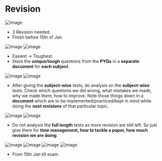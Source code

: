 # Revision

![image](https://github.com/arghanath007/Data-Structure-and-Algorithms/assets/54589605/b501735b-d6f0-49a1-93dc-2b6a2bc25c19)

* 3 Revision needed.
* Finish before 15th of Jan.

![image](https://github.com/arghanath007/Data-Structure-and-Algorithms/assets/54589605/08c902f1-ee37-429e-83f4-bdd4e8d3a6b2)
![image](https://github.com/arghanath007/Data-Structure-and-Algorithms/assets/54589605/a5f7c1dd-daf1-4c66-a2ad-4597c0a63d98)

* Easiest -> Toughest.
* Store the **unique/tough** questions from the **PYQs** in a **separate document** for **each subject**.

![image](https://github.com/arghanath007/Data-Structure-and-Algorithms/assets/54589605/9f20dc01-9d24-48e7-abaf-5e45590d3e74)
![image](https://github.com/arghanath007/Data-Structure-and-Algorithms/assets/54589605/ac7d4c32-f637-41b3-a938-441e661586b9)

* After giving the **subject-wise** tests, do analysis on the **subject-wise** tests. Check which questions we did wrong, what mistakes we made, why we made them, how to improve. Note those things down in a **document** which are to be implemented/practiced/kept in mind while doing the **next revisions** of that particular topic. 

![image](https://github.com/arghanath007/Data-Structure-and-Algorithms/assets/54589605/4900f629-9544-4579-830f-c70d8dcb77a7)
![image](https://github.com/arghanath007/Data-Structure-and-Algorithms/assets/54589605/9e807cb7-d56d-4b03-b4ca-04506be808eb)

* Do not analysis the **full length** tests as more revision are still left. So just give them for **time management, how to tackle a paper, how much revision we are doing**.

![image](https://github.com/arghanath007/Data-Structure-and-Algorithms/assets/54589605/b753fa1c-68e7-42e4-8ad6-89f984711f33)
![image](https://github.com/arghanath007/Data-Structure-and-Algorithms/assets/54589605/3e0e0282-ee6c-4daa-9887-81d7a8d17912)
![image](https://github.com/arghanath007/Data-Structure-and-Algorithms/assets/54589605/b0f40760-8706-48bf-8caa-b6aed7d91d4c)
![image](https://github.com/arghanath007/Data-Structure-and-Algorithms/assets/54589605/4b7c2e6e-736c-4d4c-862f-eccb0d062156)

* From 15th Jan till exam.











































